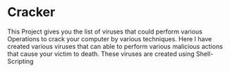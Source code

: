 # Cracker
This Project gives you the list of viruses that could perform various Operations to crack your computer by various techniques.
Here I have created various viruses that can able to perform various malicious actions that cause your victim to death.
These viruses are created using Shell-Scripting
